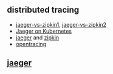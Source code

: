 ## distributed tracing

* [jaeger-vs-zipkin1](https://www.bizety.com/2019/01/14/distributed-tracing-for-microservices-jaeger-vs-zipkin/), [jaeger-vs-zipkin2](https://logz.io/blog/zipkin-vs-jaeger/)
* [Jaeger on Kubernetes](https://medium.com/@masroor.hasan/tracing-infrastructure-with-jaeger-on-kubernetes-6800132a677)
* [jaeger](https://www.jaegertracing.io/) and [zipkin](https://zipkin.io/)
* [opentracing](https://opentracing.io/)

## [jaeger](https://www.jaegertracing.io/docs/1.11/)
